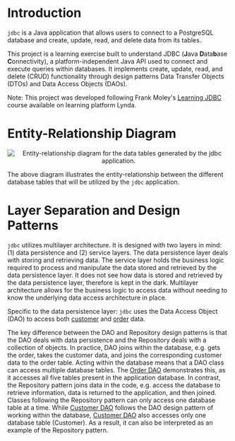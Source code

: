 # Introduction
`jdbc` is a Java application that allows users to connect to a PostgreSQL database and create, update, read, and delete data from its tables.

This project is a learning exercise built to understand JDBC (**J**ava **D**ata**b**ase **C**onnectivity), a platform-independent Java API used to connect and execute queries within databases. It implements create, update, read, and delete (CRUD) functionality through design patterns Data Transfer Objects (DTOs) and Data Access Objects (DAOs).

Note: This project was developed following Frank Moley's [Learning JDBC](https://www.lynda.com/Java-tutorials/Learning-JDBC/779748-2.html) course available on learning platform Lynda.

# Entity-Relationship Diagram

<p align="center"><img src="assets/er_diagram" alt="Entity-relationship diagram for the data tables generated by the jdbc application." /></p>

The above diagram illustrates the entity-relationship between the different database tables that will be utilized by the `jdbc` application. 

# Layer Separation and Design Patterns

`jdbc` utilizes multilayer architecture. It is designed with two layers in mind: (1) data persistence and (2) service layers. The data persistence layer deals with storing and retrieving data. The service layer holds the business logic required to process and manipulate the data stored and retrieved by the data persistence layer. It does not see how data is stored and retrieved by the data persistence layer, therefore is kept in the dark. Multilayer architecture allows for the business logic to access data without needing to know the underlying data access architecture in place. 

Specific to the data persistence layer: `jdbc` uses the Data Access Object (DAO) to access both [customer](jdbc/src/main/java/ca/jrvs/apps/jdbc/CustomerDAO.java) and [order](jdbc/src/main/java/ca/jrvs/apps/jdbc/OrderDAO.java) data. 

The key difference between the DAO and Repository design patterns is that the DAO deals with data persistence and the Repository deals with a collection of objects. In practice, DAO joins within the database, e.g. gets the order, takes the customer data, and joins the corresponding customer data to the order table. Acting within the database means that a DAO class can access multiple database tables. The [Order DAO](jdbc/src/main/java/ca/jrvs/apps/jdbc/OrderDAO.java) demonstrates this, as it accesses all five tables present in the application database. In contrast, the Repository pattern joins data in the code, e.g. access the database to retrieve information, data is returned to the application, and then joined. Classes following the Repository pattern can only access one database table at a time. While [Customer DAO](jdbc/src/main/java/ca/jrvs/apps/jdbc/CustomerDAO.java) follows the DAO design pattern of working within the database,  [Customer DAO](jdbc/src/main/java/ca/jrvs/apps/jdbc/CustomerDAO.java) also accesses only one database table (Customer). As a result, it can also be interpreted as an example of the Repository pattern.